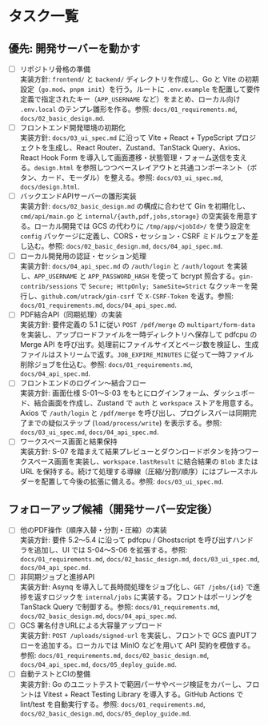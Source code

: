 # タスク一覧

## 優先: 開発サーバーを動かす

- [ ] リポジトリ骨格の準備  
  実装方針: `frontend/` と `backend/` ディレクトリを作成し、Go と Vite の初期設定（`go.mod`、`pnpm init`）を行う。ルートに `.env.example` を配置して要件定義で指定されたキー（`APP_USERNAME` など）をまとめ、ローカル向け `.env.local` のテンプレ雛形を作る。参照: `docs/01_requirements.md`, `docs/02_basic_design.md`.
- [ ] フロントエンド開発環境の初期化  
  実装方針: `docs/03_ui_spec.md` に沿って Vite + React + TypeScript プロジェクトを生成し、React Router、Zustand、TanStack Query、Axios、React Hook Form を導入して画面遷移・状態管理・フォーム送信を支える。`design.html` を参照しつつベースレイアウトと共通コンポーネント（ボタン、カード、モーダル）を整える。参照: `docs/03_ui_spec.md`, `docs/design.html`.
- [ ] バックエンドAPIサーバーの雛形実装  
  実装方針: `docs/02_basic_design.md` の構成に合わせて Gin を初期化し、`cmd/api/main.go` と `internal/{auth,pdf,jobs,storage}` の空実装を用意する。ローカル開発では GCS の代わりに `/tmp/app/<jobId>/` を使う設定を `config` パッケージに定義し、CORS・セッション・CSRF ミドルウェアを差し込む。参照: `docs/02_basic_design.md`, `docs/04_api_spec.md`.
- [ ] ローカル開発用の認証・セッション処理  
  実装方針: `docs/04_api_spec.md` の `/auth/login` と `/auth/logout` を実装し、`APP_USERNAME` と `APP_PASSWORD_HASH` を使って bcrypt 照合する。`gin-contrib/sessions` で `Secure; HttpOnly; SameSite=Strict` なクッキーを発行し、`github.com/utrack/gin-csrf` で `X-CSRF-Token` を返す。参照: `docs/01_requirements.md`, `docs/04_api_spec.md`.
- [ ] PDF結合API（同期処理）の実装  
  実装方針: 要件定義の 5.1 に従い `POST /pdf/merge` の `multipart/form-data` を実装し、アップロードファイルを一時ディレクトリへ保存して pdfcpu の Merge API を呼び出す。処理前にファイルサイズとページ数を検証し、生成ファイルはストリームで返す。`JOB_EXPIRE_MINUTES` に従って一時ファイル削除ジョブを仕込む。参照: `docs/01_requirements.md`, `docs/04_api_spec.md`.
- [ ] フロントエンドのログイン〜結合フロー  
  実装方針: 画面仕様 S-01〜S-03 をもとにログインフォーム、ダッシュボード、結合画面を作成し、Zustand で `auth` と `workspace` ストアを用意する。Axios で `/auth/login` と `/pdf/merge` を呼び出し、プログレスバーは同期完了までの疑似ステップ (`load/process/write`) を表示する。参照: `docs/03_ui_spec.md`, `docs/04_api_spec.md`.
- [ ] ワークスペース画面と結果保持  
  実装方針: S-07 を踏まえて結果プレビューとダウンロードボタンを持つワークスペース画面を実装し、`workspace.lastResult` に結合結果の `Blob` または URL を保持する。続けて処理する導線（圧縮/分割/順序）にはプレースホルダーを配置して今後の拡張に備える。参照: `docs/03_ui_spec.md`.

## フォローアップ候補（開発サーバー安定後）

- [ ] 他のPDF操作（順序入替・分割・圧縮）の実装  
  実装方針: 要件 5.2〜5.4 に沿って pdfcpu / Ghostscript を呼び出すハンドラを追加し、UI では S-04〜S-06 を拡張する。参照: `docs/01_requirements.md`, `docs/02_basic_design.md`, `docs/03_ui_spec.md`, `docs/04_api_spec.md`.
- [ ] 非同期ジョブと進捗API  
  実装方針: Asynq を導入して長時間処理をジョブ化し、`GET /jobs/{id}` で進捗を返すロジックを `internal/jobs` に実装する。フロントはポーリングを TanStack Query で制御する。参照: `docs/01_requirements.md`, `docs/02_basic_design.md`, `docs/04_api_spec.md`.
- [ ] GCS 署名付きURLによる大容量アップロード  
  実装方針: `POST /uploads/signed-url` を実装し、フロントで GCS 直PUTフローを追加する。ローカルでは MinIO などを用いて API 契約を模倣する。参照: `docs/01_requirements.md`, `docs/02_basic_design.md`, `docs/04_api_spec.md`, `docs/05_deploy_guide.md`.
- [ ] 自動テストとCIの整備  
  実装方針: Go のユニットテストで範囲パーサやページ検証をカバーし、フロントは Vitest + React Testing Library を導入する。GitHub Actions で lint/test を自動実行する。参照: `docs/01_requirements.md`, `docs/02_basic_design.md`, `docs/05_deploy_guide.md`.
